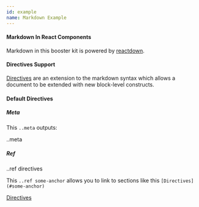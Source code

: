 ```yaml
---
id: example
name: Markdown Example
---
```


#### Markdown In React Components
Markdown in this booster kit is powered by [reactdown](https://andreypopp.github.io/reactdown/).


#### Directives Support
[Directives](https://andreypopp.github.io/reactdown/#Directives) are an extension to the markdown syntax which allows a document to be extended with new block-level constructs.


#### Default Directives
##### Meta
This `..meta` outputs:

..meta


##### Ref
..ref directives

This `..ref some-anchor` allows you to link to sections like this `[Directives](#some-anchor)`


[Directives](#directives)
